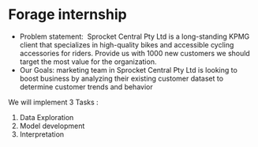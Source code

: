 # Forage internship
- Problem statement:
 Sprocket Central Pty Ltd is a long-standing KPMG client that specializes in high-quality bikes and accessible cycling accessories for riders. Provide us with 1000 new customers we should target the most value for the organization. 
- Our Goals:
marketing team in Sprocket Central Pty Ltd is looking to boost business by analyzing their existing customer dataset to determine customer trends and behavior
 
 We will implement 3 Tasks :
1. Data Exploration
2. Model development
3. Interpretation 
